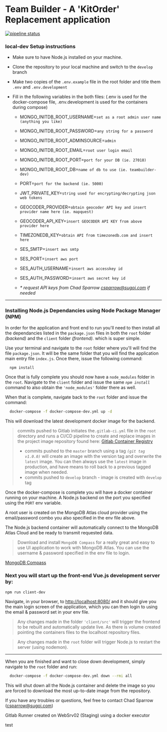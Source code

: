 # Team Builder - A 'KitOrder' Replacement application

[![pipeline status](https://gitlab.com/garneau-dev/sugoi/team-builder/badges/develop/pipeline.svg?style=flat)](https://gitlab.com/garneau-dev/sugoi/team-builder/commits/develop)

### local-dev Setup instructions

- Make sure to have Node.js installed on your machine.
- Clone the repository to your local machine and switch to the `develop` branch
- Make two copies of the `.env.example` file in the root folder and title them `.env` and `.env.development`
- Fill in the following variables in the both files: (.env is used for the docker-compose file, .env.development is used for the containers during compose)

  - MONGO_INITDB_ROOT_USERNAME=`set as a root admin user name (anything you like)`
  - MONGO_INITDB_ROOT_PASSWORD=`any string for a password`
  - MONGO_INITDB_ROOT_ADMINSOURCE=`admin`
  - MONGO_INITDB_ROOT_EMAIL=`root user login email`
  - MONGO_INITDB_ROOT_PORT=`port for your DB (ie. 27018)`
  - MONGO_INITDB_ROOT_DB=`name of db to use (ie. teambuilder-dev)`
  - PORT=`port for the backend (ie. 5000)`
  - JWT_PRIVATE_KEY=`string used for encrypting/decrypting json web tokens`
  - GEOCODER_PROVIDER=`obtain geocoder API key and insert provider name here (ie. mapquest)`
  - GEOCODER_API_KEY=`insert GEOCODER API KEY from above provider here`
  - TIMEZONEDB_KEY=`obtain API from timezonedb.com and insert here`
  - SES_SMTP=`insert aws smtp`
  - SES_PORT=`insert aws port`
  - SES_AUTH_USERNAME=`insert aws accesskey id`
  - SES_AUTH_PASSWORD=`insert aws secret key id`

  - _\* request API keys from Chad Sparrow [csparrow@sugoi.com](mailto:csparrow@sugoi.com) if needed_

---

### Installing Node.js Dependancies using Node Package Manager (NPM)

In order for the application and front end to run you'll need to then install all the dependancies listed in the `package.json` files in both the `root` folder _(backend)_ and the `client` folder _(frontend)._ which is super simple.

Use your terminal and navigate to the `root` folder where you'll will find the file `package.json`. It will be the same folder that you will find the application main entry file `index.js`. Once there, issue the following command:

```bash
  npm install
```

Once that is fully complete you should now have a `node_modules` folder in the `root`. Navigate to the `client` folder and issue the same _`npm install`_ command to also obtain the `'node_modules'` folder there as well.

When that is complete, navigate back to the `root` folder and issue the command:

```bash
  docker-compose -f docker-compose-dev.yml up -d
```

This will download the latest development docker image for the backend.

> commits pushed to Gitlab initiates the`.gitlab-ci.yml` file in the `root` directory and runs a CI/CD pipeline to create and replace images in the project image repository found here: [Gitlab Container Registry](https://gitlab.com/garneau-dev/sugoi/team-builder/container_registry)
>
> - commits pushed to the `master` branch using a tag _`(git tag v1.0.0)`_ will create an image with the version tag and overwrite the `latest` image. You can then always use the `latest` image in production, and have means to roll back to a previous tagged image when needed.
> - commits pushed to `develop` branch - image is created with `develop` tag

Once the docker-compose is complete you will have a docker container running on your machine. A Node.js backend on the port you specified using the `PORT` env variable.

A root user is created on the MongoDB Atlas cloud provider using the email/password combo you also specified in the env file above.

The Node.js backend container will automatically connect to the MongoDB Atlas Cloud and be ready to transmit requested data.

> Download and install `MongoDB Compass` for a really great and easy to use UI application to work with MongoDB Atlas. You can use the username & password specified in the env file to login.

[MongoDB Compass](https://www.mongodb.com/products/compass)

### Next you will start up the front-end Vue.js development server by:

```bash
npm run client-dev
```

Navigate, in your browser, to [http://localhost:8080/](http://localhost:8080) and it should give you the main login screen of the application, which you can then login to using the email & password set in your env file.

> Any changes made in the folder `'client/src'` will trigger the frontend to be rebuilt and automatically update live. As there is volume created pointing the containers files to the localhost repository files.

> Any changes made in the `root` folder will trigger Node.js to restart the server (using nodemon).

---

When you are finished and want to close down development, simply navigate to the `root` folder and run:

```bash
  docker-compose -f docker-compose-dev.yml down --rmi all
```

This will shut down all the Node.js container and delete the image so you are forced to download the most up-to-date image from the repository.

If you have any troubles or questions, feel free to contact Chad Sparrow (csparrow@sugoi.com)

Gitlab Runner created on WebSrv02 (Staging) using a docker executor

test
